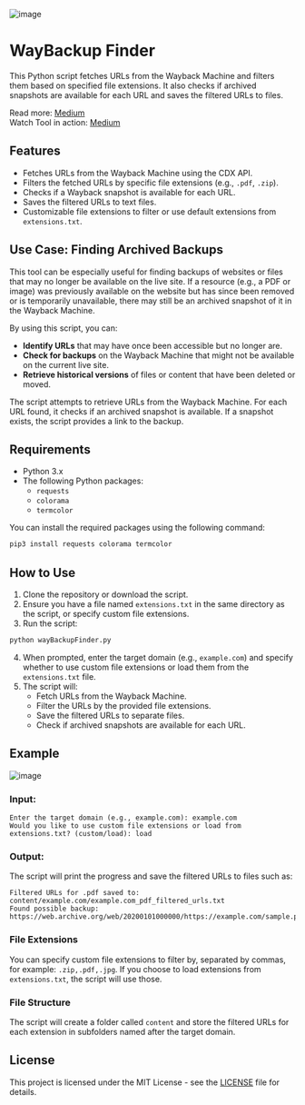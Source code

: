 ![image](https://github.com/user-attachments/assets/80c07192-187d-4199-a225-8febf8c2e007)

# WayBackup Finder

This Python script fetches URLs from the Wayback Machine and filters them based on specified file extensions. It also checks if archived snapshots are available for each URL and saves the filtered URLs to files.

Read more: <a href="https://anmolksachan.medium.com/unlock-hidden-backups-with-waybackupfinder-py-7b98041a82d9" target="_blank">Medium</a><br>
Watch Tool in action: <a href="https://anmolksachan.medium.com/discovering-backups-secrets-and-more-using-the-waybackupfinder-py-tool-b97f67e95c50">Medium</a>

## Features

- Fetches URLs from the Wayback Machine using the CDX API.
- Filters the fetched URLs by specific file extensions (e.g., `.pdf`, `.zip`).
- Checks if a Wayback snapshot is available for each URL.
- Saves the filtered URLs to text files.
- Customizable file extensions to filter or use default extensions from `extensions.txt`.

## Use Case: Finding Archived Backups

This tool can be especially useful for finding backups of websites or files that may no longer be available on the live site. If a resource (e.g., a PDF or image) was previously available on the website but has since been removed or is temporarily unavailable, there may still be an archived snapshot of it in the Wayback Machine. 

By using this script, you can:

- **Identify URLs** that may have once been accessible but no longer are.
- **Check for backups** on the Wayback Machine that might not be available on the current live site.
- **Retrieve historical versions** of files or content that have been deleted or moved.

The script attempts to retrieve URLs from the Wayback Machine. For each URL found, it checks if an archived snapshot is available. If a snapshot exists, the script provides a link to the backup.

## Requirements

- Python 3.x
- The following Python packages:
  - `requests`
  - `colorama`
  - `termcolor`

You can install the required packages using the following command:

```bash
pip3 install requests colorama termcolor
```

## How to Use

1. Clone the repository or download the script.
2. Ensure you have a file named `extensions.txt` in the same directory as the script, or specify custom file extensions.
3. Run the script:

```bash
python wayBackupFinder.py
```

4. When prompted, enter the target domain (e.g., `example.com`) and specify whether to use custom file extensions or load them from the `extensions.txt` file.
5. The script will:
   - Fetch URLs from the Wayback Machine.
   - Filter the URLs by the provided file extensions.
   - Save the filtered URLs to separate files.
   - Check if archived snapshots are available for each URL.

## Example
![image](https://github.com/user-attachments/assets/4a7652dd-7c43-42aa-a9f0-94f7207dca60)

### Input:

```
Enter the target domain (e.g., example.com): example.com
Would you like to use custom file extensions or load from extensions.txt? (custom/load): load
```

### Output:

The script will print the progress and save the filtered URLs to files such as:

```
Filtered URLs for .pdf saved to: content/example.com/example.com_pdf_filtered_urls.txt
Found possible backup: https://web.archive.org/web/20200101000000/https://example.com/sample.pdf
```

### File Extensions

You can specify custom file extensions to filter by, separated by commas, for example: `.zip,.pdf,.jpg`. If you choose to load extensions from `extensions.txt`, the script will use those.

### File Structure

The script will create a folder called `content` and store the filtered URLs for each extension in subfolders named after the target domain.

## License

This project is licensed under the MIT License - see the [LICENSE](https://raw.githubusercontent.com/anmolksachan/WayBackupFinder/refs/heads/main/LICENSE) file for details.
